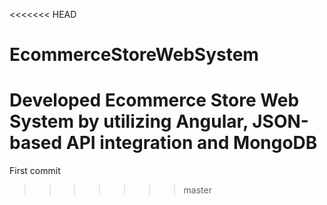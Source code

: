 <<<<<<< HEAD
# EcommerceStoreWebSystem
Developed Ecommerce Store Web System by utilizing Angular, JSON-based API integration and MongoDB
=======
First commit
>>>>>>> master
